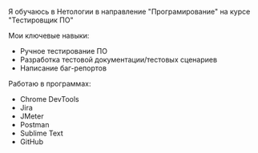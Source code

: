  Я обучаюсь в Нетологии в направление "Програмирование" на курсе "Тестировщик ПО"

 Мои ключевые навыки:
- Ручное тестирование ПО
- Разработка тестовой документации/тестовых сценариев
- Написание баг-репортов
   
 Работаю в программах:
- Chrome DevTools
- Jira
- JMeter
- Postman
- Sublime Text
- GitHub 

